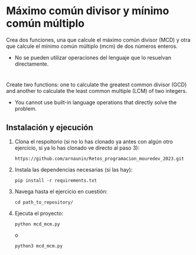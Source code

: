 # Máximo común divisor y mínimo común múltiplo

Crea dos funciones, una que calcule el máximo común divisor (MCD) y otra que calcule el mínimo común múltiplo (mcm) de dos números enteros.
- No se pueden utilizar operaciones del lenguaje que lo resuelvan directamente.

#

Create two functions: one to calculate the greatest common divisor (GCD) and another to calculate the least common multiple (LCM) of two integers.  
- You cannot use built-in language operations that directly solve the problem.

## Instalación y ejecución
1. Clona el respoitorio (si no lo has clonado ya antes con algún otro ejercicio, si ya lo has clonado ve directo al paso 3):
   ```
   https://github.com/arnaunin/Retos_programacion_mouredev_2023.git
   ```
2. Instala las dependencias necesarias (si las hay):
   ```
   pip install -r requirements.txt
   ```
3. Navega hasta el ejercicio en cuestión:
   ```
   cd path_to_repository/
   ```
4. Ejecuta el proyecto:
   ```
   python mcd_mcm.py
   ```
   o
   ```
   python3 mcd_mcm.py